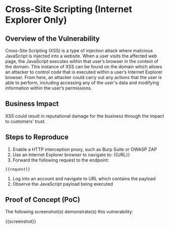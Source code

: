 # Cross-Site Scripting (Internet Explorer Only)

## Overview of the Vulnerability

Cross-Site Scripting (XSS) is a type of injection attack where malicious JavaScript is injected into a website. When a user visits the affected web page, the JavaScript executes within that user’s browser in the context of the domain. This instance of XSS can be found on the domain which allows an attacker to control code that is executed within a user’s Internet Explorer browser. From here, an attacker could carry out any actions that the user is able to perform, including accessing any of the user's data and modifying information within the user’s permissions.
  
## Business Impact

XSS could result in reputational damage for the business through the impact to customers’ trust.

## Steps to Reproduce

1. Enable a HTTP interception proxy, such as Burp Suite or OWASP ZAP
1. Use an Internet Explorer browser to navigate to: {{URL}}
1. Forward the following request to the endpoint:

```HTTP
{{request}}
```

1. Log into an account and navigate to URL which contains the payload
1. Observe the JavaScript payload being executed

## Proof of Concept (PoC)

The following screenshot(s) demonstrate(s) this vulnerability:

{{screenshot}}
